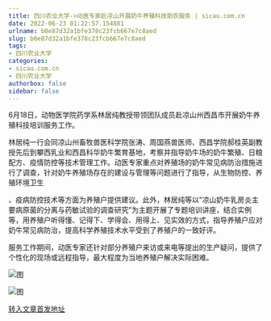 ```yaml
---
title: 四川农业大学->动医专家赴凉山开展奶牛养殖科技助农服务 | sicau.com.cn
date: 2022-06-23 01:22:57.154881
urlname: b0e87d32a1bfe378c23fcb667e7c8aed
slug: b0e87d32a1bfe378c23fcb667e7c8aed
tags: 
- 四川农业大学
categories:
- sicau.com.cn
- 四川农业大学
authorbox: false
sidebar: false
---
```

6月18日，动物医学院药学系林居纯教授带领团队成员赴凉山州西昌市开展奶牛养殖科技培训服务工作。  

林居纯一行会同凉山州畜牧兽医科学院张涛、周国燕兽医师、西昌学院郝桂英副教授先后到攀西乳业和西昌科华奶牛繁育基地，考察并指导奶牛场的奶牛繁殖、日粮配方、疫情防控等技术管理工作。动医专家重点对养殖场的奶牛常见病防治措施进行了调查，针对奶牛养殖场存在的建设与管理等问题进行了指导，从生物防控、养殖环境卫生
<!--more-->
、疫病防控技术等方面为养殖户提供建议。此外，林居纯等以“凉山奶牛乳房炎主要病原菌的分离与药敏试验的调查研究”为主题开展了专题培训讲座，结合实例等，用养殖户听得懂、记得下、学得会、用得上、见实效的方式，指导养殖户应对奶牛常见病防治，提高科学养殖技术水平受到了养殖户的一致好评。

服务工作期间，动医专家还针对部分养殖户来访或来电等提出的生产疑问，提供了个性化的现场或远程指导，最大程度为当地养殖户解决实际困难。

![图](https://news.sicau.edu.cn/__local/D/05/F8/CED54DD36E76553E8B908284DBC_7B7A13E0_CD1C0.png)

![图](https://news.sicau.edu.cn/__local/8/CB/DA/B3E015374F12396B6D01451F208_A1233D9D_16B3E.png)

[转入文章首发地址](https://news.sicau.edu.cn/info/1078/68504.htm)